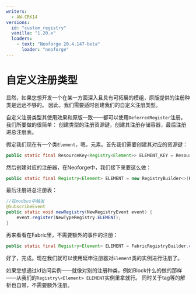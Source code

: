 ```yaml
---
writers:
  - AW-CRK14
versions:
  id: "custom_registry"
  vanilla: "1.20.x"
  loaders:
    - text: "Neoforge 20.4.147-beta"
      loader: "neoforge"
---
```


# 自定义注册类型

显然，如果您想开发一个在某一方面深入且具有可拓展的模组，原版提供的注册种类是远远不够的。
因此，我们需要适时创建我们的自定义注册类型。

自定义注册类型其使用效果和原版一致——都可以使用`DeferredRegister`注册。我们所要做的很简单：
创建类型的注册资源键，创建其注册存储容器，最后注册进总注册表。

假定我们现在有一个类`Element`，嗯，元素。首先我们需要创建其对应的资源键：

```java
public static final ResourceKey<Registry<Element>> ELEMENT_KEY = ResourceKey.createRegistryKey(new ResourceLocation("your_modid", "element"));
```

然后创建对应的注册器，在Neoforge中，我们接下来要这么做：

```java
public static final Registry<Element> ELEMENT = new RegistryBuilder<>(Keys.ELEMENT_KEY).sync(true).create();
```

最后注册进总注册表：

```java
//在modbus中触发
@SubscribeEvent
public static void newRegistry(NewRegistryEvent event) {
    event.register(NewTypeRegistry.ELEMENT);
}
```

再来看看在Fabric里，不需要额外的事件的注册：

```java
public static final Registry<Element> ELEMENT = FabricRegistryBuilder.createSimple(Keys.ELEMENT_KEY).buildAndRegister();
```

好了，完成。现在我们就可以使用延申注册器对`Element`类的实例进行注册了。

如果您想通过id访问实例——就像对别的注册种类，例如Block什么的做的那样——从我们的`Registry\<Element> ELEMENT`实例里拿就行。
同时关于tag等的解析也自带，不需要额外注册。